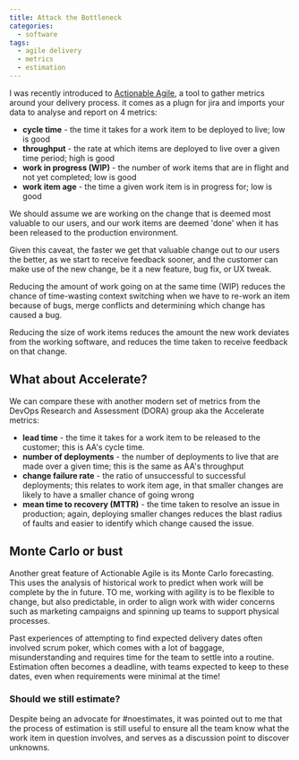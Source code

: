```yaml
---
title: Attack the Bottleneck
categories:
  - software
tags:
  - agile delivery
  - metrics
  - estimation
---
```


I was recently introduced to [Actionable Agile](https://actionableagile.com/), a tool to gather metrics around your delivery process. it comes as a plugn for jira and imports your data to analyse and report on 4 metrics:

* __cycle time__ - the time it takes for a work item to be deployed to live; low is good
* __throughput__ - the rate at which items are deployed to live over a given time period; high is good
* __work in progress (WIP)__ - the number of work items that are in flight and not yet completed; low is good
* __work item age__ - the time a given work item is in progress for; low is good

We should assume we are working on the change that is deemed most valuable to our users, and our work items are deemed 'done' when it has been released to the production environment. 

Given this caveat, the faster we get that valuable change out to our users the better, as we start to receive feedback sooner, and the customer can make use of the new change, be it a new feature, bug fix, or UX tweak.

Reducing the amount of work going on at the same time (WIP) reduces the chance of time-wasting context switching when we have to re-work an item because of bugs, merge conflicts and determining which change has caused a bug. 

Reducing the size of work items reduces the amount the new work deviates from the working software, and reduces the time taken to receive feedback on that change.

## What about Accelerate?

We can compare these with another modern set of metrics from the DevOps Research and Assessment (DORA) group aka the Accelerate metrics: 

* __lead time__ - the time it takes for a work item to be released to the customer; this is AA's cycle time.
* __number of deployments__ - the number of deployments to live that are made over a given time; this is the same as AA's throughput
* __change failure rate__ - the ratio of unsuccessful to successful deployments; this relates to work item age, in that smaller changes are likely to have a smaller chance of going wrong 
* __mean time to recovery (MTTR)__ - the time taken to resolve an issue in production; again, deploying smaller changes reduces the blast radius of faults and easier to identify which change caused the issue.

## Monte Carlo or bust

Another great feature of Actionable Agile is its Monte Carlo forecasting. This uses the analysis of historical work to predict when work will be complete by the in future. TO me, working with agility is to be flexible to change, but also predictable, in order to align work with wider concerns such as marketing campaigns and spinning up teams to support physical processes.

Past experiences of attempting to find expected delivery dates often involved scrum poker, which comes with a lot of baggage, misunderstanding and requires time for the team to settle into a routine. Estimation often becomes a deadline, with teams expected to keep to these dates, even when requirements were minimal at the time!

### Should we still estimate?

Despite being an advocate for #noestimates, it was pointed out to me that the process of estimation is still useful to ensure all the team know what the work item in question involves, and serves as a discussion point to discover unknowns.
